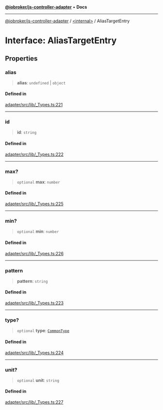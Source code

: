 [**@iobroker/js-controller-adapter**](../../README.md) • **Docs**

***

[@iobroker/js-controller-adapter](../../globals.md) / [\<internal\>](../README.md) / AliasTargetEntry

# Interface: AliasTargetEntry

## Properties

### alias

> **alias**: `undefined` \| `object`

#### Defined in

[adapter/src/lib/\_Types.ts:221](https://github.com/ioBroker/ioBroker.js-controller/blob/dae94f706cc75e41fc7f1fe6bb283f8c8f9ede06/packages/adapter/src/lib/_Types.ts#L221)

***

### id

> **id**: `string`

#### Defined in

[adapter/src/lib/\_Types.ts:222](https://github.com/ioBroker/ioBroker.js-controller/blob/dae94f706cc75e41fc7f1fe6bb283f8c8f9ede06/packages/adapter/src/lib/_Types.ts#L222)

***

### max?

> `optional` **max**: `number`

#### Defined in

[adapter/src/lib/\_Types.ts:225](https://github.com/ioBroker/ioBroker.js-controller/blob/dae94f706cc75e41fc7f1fe6bb283f8c8f9ede06/packages/adapter/src/lib/_Types.ts#L225)

***

### min?

> `optional` **min**: `number`

#### Defined in

[adapter/src/lib/\_Types.ts:226](https://github.com/ioBroker/ioBroker.js-controller/blob/dae94f706cc75e41fc7f1fe6bb283f8c8f9ede06/packages/adapter/src/lib/_Types.ts#L226)

***

### pattern

> **pattern**: `string`

#### Defined in

[adapter/src/lib/\_Types.ts:223](https://github.com/ioBroker/ioBroker.js-controller/blob/dae94f706cc75e41fc7f1fe6bb283f8c8f9ede06/packages/adapter/src/lib/_Types.ts#L223)

***

### type?

> `optional` **type**: [`CommonType`](../type-aliases/CommonType.md)

#### Defined in

[adapter/src/lib/\_Types.ts:224](https://github.com/ioBroker/ioBroker.js-controller/blob/dae94f706cc75e41fc7f1fe6bb283f8c8f9ede06/packages/adapter/src/lib/_Types.ts#L224)

***

### unit?

> `optional` **unit**: `string`

#### Defined in

[adapter/src/lib/\_Types.ts:227](https://github.com/ioBroker/ioBroker.js-controller/blob/dae94f706cc75e41fc7f1fe6bb283f8c8f9ede06/packages/adapter/src/lib/_Types.ts#L227)

